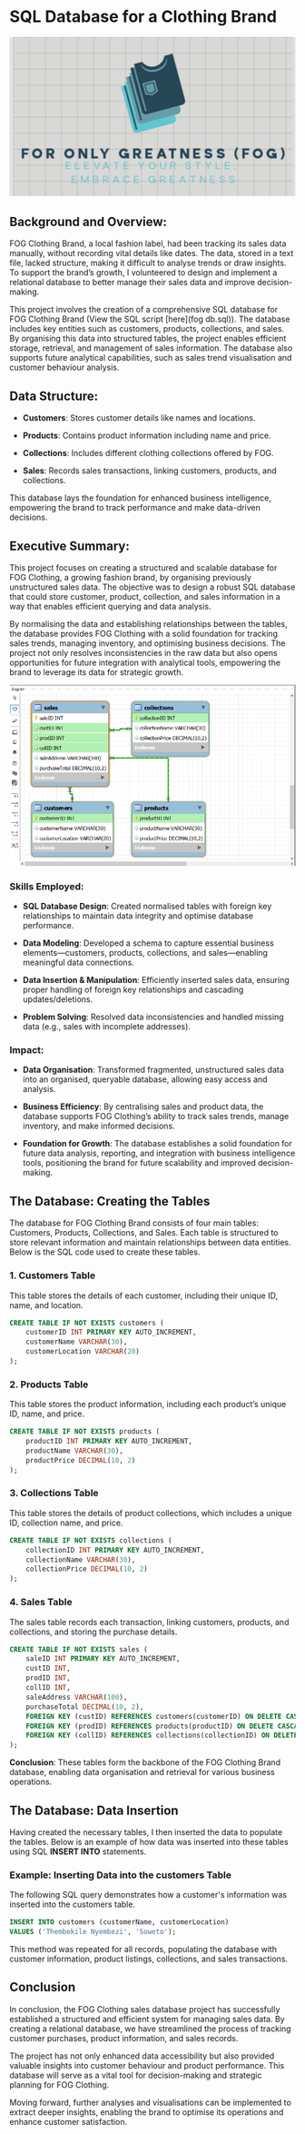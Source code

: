 # SQL Database for a Clothing Brand

<p align="center">
<img src="fogtee.jpg">
</p>

## Background and Overview:

FOG Clothing Brand, a local fashion label, had been tracking its sales data manually, without recording vital details like dates. The data, stored in a text file, lacked structure, making it difficult to analyse trends or draw insights. To support the brand’s growth, I volunteered to design and implement a relational database to better manage their sales data and improve decision-making.

This project involves the creation of a comprehensive SQL database for FOG Clothing Brand (View the SQL script [here](fog db.sql)). The database includes key entities such as customers, products, collections, and sales. By organising this data into structured tables, the project enables efficient storage, retrieval, and management of sales information. The database also supports future analytical capabilities, such as sales trend visualisation and customer behaviour analysis.

## Data Structure:

- **Customers**: Stores customer details like names and locations.

- **Products**: Contains product information including name and price.

- **Collections**: Includes different clothing collections offered by FOG.

- **Sales**: Records sales transactions, linking customers, products, and collections.


This database lays the foundation for enhanced business intelligence, empowering the brand to track performance and make data-driven decisions.

## Executive Summary:

This project focuses on creating a structured and scalable database for FOG Clothing, a growing fashion brand, by organising previously unstructured sales data. The objective was to design a robust SQL database that could store customer, product, collection, and sales information in a way that enables efficient querying and data analysis.

By normalising the data and establishing relationships between the tables, the database provides FOG Clothing with a solid foundation for tracking sales trends, managing inventory, and optimising business decisions. The project not only resolves inconsistencies in the raw data but also opens opportunities for future integration with analytical tools, empowering the brand to leverage its data for strategic growth.


<p align="center">
<img src="Sales ERD.png">
</p>

### Skills Employed:

- **SQL Database Design**: Created normalised tables with foreign key relationships to maintain data integrity and optimise database performance.

- **Data Modeling**: Developed a schema to capture essential business elements—customers, products, collections, and sales—enabling meaningful data connections.

- **Data Insertion & Manipulation**: Efficiently inserted sales data, ensuring proper handling of foreign key relationships and cascading updates/deletions.

- **Problem Solving**: Resolved data inconsistencies and handled missing data (e.g., sales with incomplete addresses).

### Impact:

- **Data Organisation**: Transformed fragmented, unstructured sales data into an organised, queryable database, allowing easy access and analysis.

- **Business Efficiency**: By centralising sales and product data, the database supports FOG Clothing’s ability to track sales trends, manage inventory, and make informed decisions.

- **Foundation for Growth**: The database establishes a solid foundation for future data analysis, reporting, and integration with business intelligence tools, positioning the brand for future scalability and improved decision-making.

## The Database: Creating the Tables

The database for FOG Clothing Brand consists of four main tables: Customers, Products, Collections, and Sales. Each table is structured to store relevant information and maintain relationships between data entities. Below is the SQL code used to create these tables.

### 1. **Customers** Table

This table stores the details of each customer, including their unique ID, name, and location.

```sql
CREATE TABLE IF NOT EXISTS customers (
    customerID INT PRIMARY KEY AUTO_INCREMENT,
    customerName VARCHAR(30),
    customerLocation VARCHAR(20)
);
```

### 2. **Products** Table

This table stores the product information, including each product’s unique ID, name, and price.

```sql
CREATE TABLE IF NOT EXISTS products (
    productID INT PRIMARY KEY AUTO_INCREMENT,
    productName VARCHAR(30),
    productPrice DECIMAL(10, 2)
);
```

### 3. **Collections** Table

This table stores the details of product collections, which includes a unique ID, collection name, and price.

```sql
CREATE TABLE IF NOT EXISTS collections (
    collectionID INT PRIMARY KEY AUTO_INCREMENT,
    collectionName VARCHAR(30),
    collectionPrice DECIMAL(10, 2)
);
```
### 4. **Sales** Table

The sales table records each transaction, linking customers, products, and collections, and storing the purchase details.

```sql
CREATE TABLE IF NOT EXISTS sales (
    saleID INT PRIMARY KEY AUTO_INCREMENT,
    custID INT,
    prodID INT,
    collID INT,
    saleAddress VARCHAR(100),
    purchaseTotal DECIMAL(10, 2),
    FOREIGN KEY (custID) REFERENCES customers(customerID) ON DELETE CASCADE ON UPDATE CASCADE,
    FOREIGN KEY (prodID) REFERENCES products(productID) ON DELETE CASCADE ON UPDATE CASCADE,
    FOREIGN KEY (collID) REFERENCES collections(collectionID) ON DELETE CASCADE ON UPDATE CASCADE
);
```
**Conclusion**: These tables form the backbone of the FOG Clothing Brand database, enabling data organisation and retrieval for various business operations.

## The Database: Data Insertion

Having created the necessary tables, I then inserted the data to populate the tables. Below is an example of how data was inserted into these tables using SQL **INSERT INTO** statements.

### Example: Inserting Data into the **customers** Table

The following SQL query demonstrates how a customer's information was inserted into the customers table.

```sql
INSERT INTO customers (customerName, customerLocation)
VALUES ('Thembekile Nyembezi', 'Soweto');
```
This method was repeated for all records, populating the database with customer information, product listings, collections, and sales transactions.

## Conclusion

In conclusion, the FOG Clothing sales database project has successfully established a structured and efficient system for managing sales data. By creating a relational database, we have streamlined the process of tracking customer purchases, product information, and sales records.

The project has not only enhanced data accessibility but also provided valuable insights into customer behaviour and product performance. This database will serve as a vital tool for decision-making and strategic planning for FOG Clothing. 

Moving forward, further analyses and visualisations can be implemented to extract deeper insights, enabling the brand to optimise its operations and enhance customer satisfaction.

